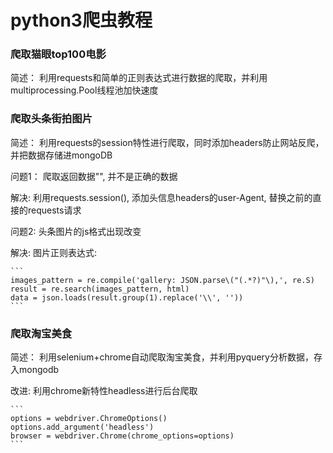 # python3爬虫教程



### 爬取猫眼top100电影

简述：
    利用requests和简单的正则表达式进行数据的爬取，并利用multiprocessing.Pool线程池加快速度


### 爬取头条街拍图片

简述：
    利用requests的session特性进行爬取，同时添加headers防止网站反爬，并把数据存储进mongoDB

问题1：
    爬取返回数据"<html><body></body></html>", 并不是正确的数据

解决:
    利用requests.session(), 添加头信息headers的user-Agent, 替换之前的直接的requests请求

问题2:
    头条图片的js格式出现改变

解决:
    图片正则表达式:

    ```
    images_pattern = re.compile('gallery: JSON.parse\("(.*?)"\),', re.S)
    result = re.search(images_pattern, html)
    data = json.loads(result.group(1).replace('\\', ''))
    ```


### 爬取淘宝美食

简述：
    利用selenium+chrome自动爬取淘宝美食，并利用pyquery分析数据，存入mongodb

改进:
    利用chrome新特性headless进行后台爬取

    ```
    options = webdriver.ChromeOptions()
    options.add_argument('headless')
    browser = webdriver.Chrome(chrome_options=options)
    ```
